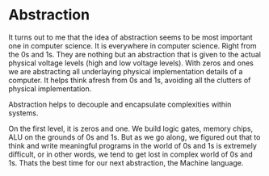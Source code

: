 # Abstraction
It turns out to me that the idea of abstraction seems to be most important one in computer science. It is everywhere in computer science. Right from the 0s and 1s. They are nothing but an abstraction that is given to the actual physical voltage levels (high and low voltage levels). With zeros and ones we are abstracting all underlaying physical implementation details of a computer. It helps think afresh from 0s and 1s, avoiding all the clutters of physical implementation.

Abstraction helps to decouple and encapsulate complexities within systems.

On the first level, it is zeros and one.
We build logic gates, memory chips, ALU on the grounds of 0s and 1s. But as we go along, we figured out that to think and write meaningful programs in the world of 0s and 1s is extremely difficult, or in other words, we tend to get lost in complex world of 0s and 1s. Thats the best time for our next abstraction, the Machine language. 
